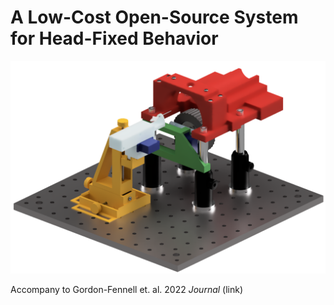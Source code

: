 # A Low-Cost Open-Source System for Head-Fixed Behavior
<img src="./images/system_render.png" width="800">

Accompany to Gordon-Fennell et. al. 2022 *Journal* (link)

